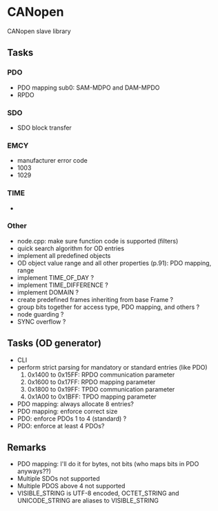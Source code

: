 # CANopen
CANopen slave library

## Tasks
### PDO
- PDO mapping sub0: SAM-MDPO and DAM-MPDO
- RPDO

### SDO
- SDO block transfer

### EMCY
- manufacturer error code
- 1003
- 1029

### TIME
- 

### Other
- node.cpp: make sure function code is supported (filters)
- quick search algorithm for OD entries
- implement all predefined objects
- OD object value range and all other properties (p.91): PDO mapping, range
- implement TIME_OF_DAY ?
- implement TIME_DIFFERENCE ?
- implement DOMAIN ?
- create predefined frames inheriting from base Frame ?
- group bits together for access type, PDO mapping, and others ?
- node guarding ?
- SYNC overflow ?

## Tasks (OD generator)
- CLI
- perform strict parsing for mandatory or standard entries (like PDO)
    1. 0x1400 to 0x15FF: RPDO communication parameter
    2. 0x1600 to 0x17FF: RPDO mapping parameter
    3. 0x1800 to 0x19FF: TPDO communication parameter
    3. 0x1A00 to 0x1BFF: TPDO mapping parameter
- PDO mapping: always allocate 8 entries?
- PDO mapping: enforce correct size
- PDO: enforce PDOs 1 to 4 (standard) ?
- PDO: enforce at least 4 PDOs?

## Remarks
- PDO mapping: I'll do it for bytes, not bits (who maps bits in PDO anyways??)
- Multiple SDOs not supported
- Multiple PDOS above 4 not supported
- VISIBLE_STRING is UTF-8 encoded, OCTET_STRING and UNICODE_STRING are aliases to VISIBLE_STRING
